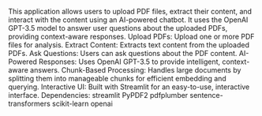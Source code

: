 This application allows users to upload PDF files, extract their content, and interact with the content using an AI-powered chatbot. It uses the OpenAI GPT-3.5 model to answer user questions about the uploaded PDFs, providing context-aware responses.
Upload PDFs: Upload one or more PDF files for analysis.
Extract Content: Extracts text content from the uploaded PDFs.
Ask Questions: Users can ask questions about the PDF content.
AI-Powered Responses: Uses OpenAI GPT-3.5 to provide intelligent, context-aware answers.
Chunk-Based Processing: Handles large documents by splitting them into manageable chunks for efficient embedding and querying.
Interactive UI: Built with Streamlit for an easy-to-use, interactive interface.
Dependencies:
  streamlit
  PyPDF2
  pdfplumber
  sentence-transformers
  scikit-learn
  openai
